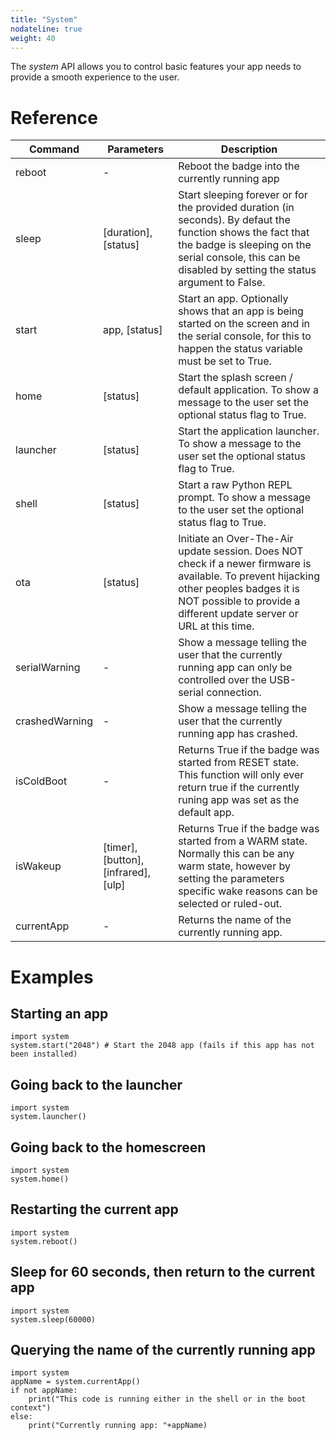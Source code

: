 ```yaml
---
title: "System"
nodateline: true
weight: 40
---
```


The *system* API allows you to control basic features your app needs to provide a smooth experience to the user.

# Reference
| Command        | Parameters                                   | Description                                                                                                                                                                                                             |
| -------------- | -------------------------------------------- | ----------------------------------------------------------------------------------------------------------------------------------------------------------------------------------------------------------------------- |
| reboot         | \-                                           | Reboot the badge into the currently running app                                                                                                                                                                         |
| sleep          | \[duration\], \[status\]                     | Start sleeping forever or for the provided duration (in seconds). By defaut the function shows the fact that the badge is sleeping on the serial console, this can be disabled by setting the status argument to False. |
| start          | app, \[status\]                              | Start an app. Optionally shows that an app is being started on the screen and in the serial console, for this to happen the status variable must be set to True.                                                        |
| home           | \[status\]                                   | Start the splash screen / default application. To show a message to the user set the optional status flag to True.                                                                                                      |
| launcher       | \[status\]                                   | Start the application launcher. To show a message to the user set the optional status flag to True.                                                                                                                     |
| shell          | \[status\]                                   | Start a raw Python REPL prompt. To show a message to the user set the optional status flag to True.                                                                                                                     |
| ota            | \[status\]                                   | Initiate an Over-The-Air update session. Does NOT check if a newer firmware is available. To prevent hijacking other peoples badges it is NOT possible to provide a different update server or URL at this time.        |
| serialWarning  | \-                                           | Show a message telling the user that the currently running app can only be controlled over the USB-serial connection.                                                                                                   |
| crashedWarning | \-                                           | Show a message telling the user that the currently running app has crashed.                                                                                                                                             |
| isColdBoot     | \-                                           | Returns True if the badge was started from RESET state. This function will only ever return true if the currently runing app was set as the default app.                                                                |
| isWakeup       | \[timer\], \[button\], \[infrared\], \[ulp\] | Returns True if the badge was started from a WARM state. Normally this can be any warm state, however by setting the parameters specific wake reasons can be selected or ruled-out.                                     |
| currentApp     | \-                                           | Returns the name of the currently running app.                                                                                                                                                                          |

# Examples

## Starting an app

```
import system
system.start("2048") # Start the 2048 app (fails if this app has not been installed)
```

## Going back to the launcher

```
import system
system.launcher()
```

## Going back to the homescreen

```
import system
system.home()
```

## Restarting the current app

```
import system
system.reboot()
```

## Sleep for 60 seconds, then return to the current app
```
import system
system.sleep(60000)
```

## Querying the name of the currently running app
```
import system
appName = system.currentApp()
if not appName:
	print("This code is running either in the shell or in the boot context")
else:
	print("Currently running app: "+appName)
```
